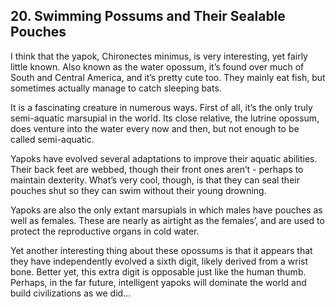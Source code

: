 
## 20. Swimming Possums and Their Sealable Pouches

I think that the yapok, Chironectes minimus, is very interesting, yet fairly little known. Also known as the water opossum, it’s found over much of South and Central America, and it’s pretty cute too. They mainly eat fish, but sometimes actually manage to catch sleeping bats.

It is a fascinating creature in numerous ways. First of all, it’s the only truly semi-aquatic marsupial in the world. Its close relative, the lutrine opossum, does venture into the water every now and then, but not enough to be called semi-aquatic.

Yapoks have evolved several adaptations to improve their aquatic abilities. Their back feet are webbed, though their front ones aren’t - perhaps to maintain dexterity. What’s very cool, though, is that they can seal their pouches shut so they can swim without their young drowning.

Yapoks are also the only extant marsupials in which males have pouches as well as females. These are nearly as airtight as the females’, and are used to protect the reproductive organs in cold water.

Yet another interesting thing about these opossums is that it appears that they have independently evolved a sixth digit, likely derived from a wrist bone. Better yet, this extra digit is opposable just like the human thumb. Perhaps, in the far future, intelligent yapoks will dominate the world and build civilizations as we did…

